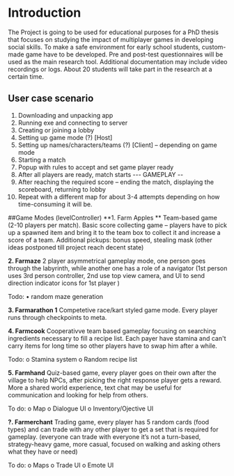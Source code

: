 # Introduction

The Project is going to be used for educational purposes for a PhD thesis that focuses on studying the impact of multiplayer games in developing social skills. To make a safe environment for early school students, custom-made game have to be developed. Pre and post-test questionnaires will be used as the main research tool. Additional documentation may include video recordings or logs. About 20 students will take part in the research at a certain time.

## User case scenario
1.	Downloading and unpacking app
2.	Running exe and connecting to server
3.	Creating or joining a lobby
4.	Setting up game mode (?) [Host]
5.	Setting up names/characters/teams (?) [Client] – depending on game mode
6.	Starting a match 
7.	Popup with rules to accept and set game player ready
8.	After all players are ready, match starts
--- GAMEPLAY --
9.	After reaching the required score – ending the match, displaying the scoreboard, returning to lobby
10.	Repeat with a different map for about 3-4 attempts depending on how time-consuming it will be.

##Game Modes (levelController)
**1.	Farm Apples **
Team-based game (2-10 players per match). Basic score collecting game – players have to pick up a spawned item and bring it to the team box to collect it and increase a score of a team.
Additional pickups: bonus speed, stealing mask (other ideas postponed till project reach decent state)

**2.	Farmaze**
2 player asymmetrical gameplay mode, one person goes through the labyrinth, while another one has a role of a navigator (1st person uses 3rd person controller, 2nd use top view camera, and UI to send direction indicator icons for 1st player ) 

Todo:
•	random maze generation

**3.	Farmarathon 1**
Competetive race/kart styled game mode. Every player runs through checkpoints to meta.

**4.     Farmcook**
Cooperativve team based gameplay focusing on searching ingredients necessary to fill a recipe list. Each payer have stamina and can't carry items for long time so other players have to swap him after a while.

Todo:
o Stamina system 
o Random recipe list

**5.	Farmhand**
Quiz-based game, every player goes on their own after the village to help NPCs, after picking the right response player gets a reward. More a shared world experience, text chat may be useful for communication and looking for help from others. 

To do:
o	Map
o	Dialogue UI
o	Inventory/Ojective UI

**?.	Farmerchant**
Trading game, every player has 5 random cards (food types) and can trade with any other player to get a set that is required for gameplay. (everyone can trade with everyone it’s not a turn-based, strategy-heavy game, more casual, focused on walking and asking others what they have or need)

To do:
o	Maps
o	Trade UI
o	Emote UI



